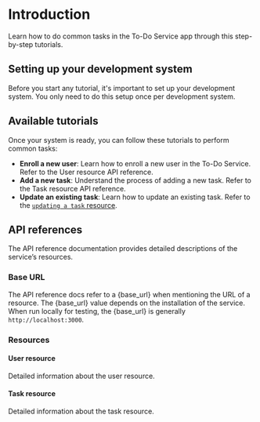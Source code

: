# Introduction

Learn how to do common tasks in the To-Do Service app through this step-by-step tutorials.

## Setting up your development system

Before you start any tutorial, it's important to set up your development system. You only need to do this setup once per development system.

## Available tutorials

Once your system is ready, you can follow these tutorials to perform common tasks:

- **Enroll a new user**: Learn how to enroll a new user in the To-Do Service. Refer to the User resource API reference.
- **Add a new task**: Understand the process of adding a new task. Refer to the Task resource API reference.
- **Update an existing task**: Learn how to update an existing task. Refer to the [`updating a task` resource](../api/update_task.md).

## API references

The API reference documentation provides detailed descriptions of the service’s resources.

### Base URL

The API reference docs refer to a {base_url} when mentioning the URL of a resource. The {base_url} value depends on the installation of the service. When run locally for testing, the {base_url} is generally `http://localhost:3000`.

### Resources

#### User resource

Detailed information about the user resource.

#### Task resource

Detailed information about the task resource.
